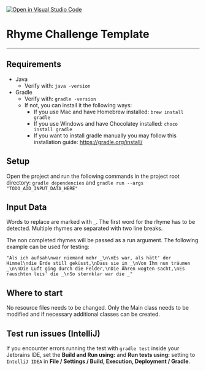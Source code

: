 [![Open in Visual Studio Code](https://classroom.github.com/assets/open-in-vscode-f059dc9a6f8d3a56e377f745f24479a46679e63a5d9fe6f495e02850cd0d8118.svg)](https://classroom.github.com/online_ide?assignment_repo_id=5550636&assignment_repo_type=AssignmentRepo)

# Rhyme Challenge Template

<hr>

## Requirements

- Java
    - Verify with: `java -version`
- Gradle
    - Verify with: `gradle -version`
    - If not, you can install it the following ways:
        - If you use Mac and have Homebrew installed: `brew install gradle`
        - If you use Windows and have Chocolatey installed: `choco install gradle`
        - If you want to install gradle manually you may follow this installation guide: https://gradle.org/install/

## Setup
Open the project and run the following commands in the project root directory:
`gradle dependencies` and `gradle run --args "TODO_ADD_INPUT_DATA_HERE"`

## Input Data

Words to replace are marked with `_`. The first word for the rhyme has to be detected.
Multiple rhymes are separated with two line breaks.

The non completed rhymes will be passed as a run argument. The following example can be used for testing:
```
"Als ich aufsah\nwar niemand mehr _\n\nEs war, als hätt' der Himmel\ndie Erde still geküsst,\nDass sie im _\nVon Ihm nun träumen _\n\nDie Luft ging durch die Felder,\nDie Ähren wogten sacht,\nEs rauschten leis' die _\nSo sternklar war die _"
```

## Where to start

No resource files needs to be changed. Only the Main class needs to be modified and if necessary
additional classes can be created.

## Test run issues (IntelliJ)

If you encounter errors running the test with `gradle test` inside your Jetbrains IDE, set the **Build and Run using:** and **Run tests using:** setting to `IntelliJ IDEA` in **File / Settings / Build, Execution, Deployment / Gradle**.